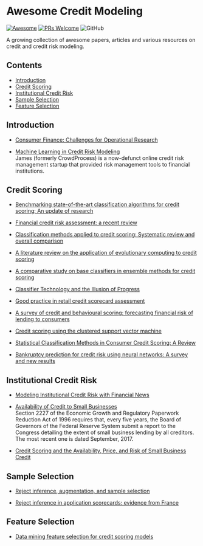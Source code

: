 # Awesome Credit Modeling
[![Awesome](https://cdn.rawgit.com/sindresorhus/awesome/d7305f38d29fed78fa85652e3a63e154dd8e8829/media/badge.svg)](https://github.com/sindresorhus/awesome)
[![PRs Welcome](https://img.shields.io/badge/PRs-welcome-brightgreen.svg?style=flat-square)](http://makeapullrequest.com)
![GitHub](https://img.shields.io/github/license/mourarthur/awesome-credit-modeling?style=flat-square)

A growing collection of awesome papers, articles and various resources on credit and credit risk modeling.

## Contents

- [Introduction](#introduction)
- [Credit Scoring](#credit-scoring)
- [Institutional Credit Risk](#institutional-credit-risk)
- [Sample Selection](#sample-selection)
- [Feature Selection](#feature-selection)

## Introduction

- [Consumer Finance: Challenges for Operational Research](https://www.jstor.org/stable/40540227)  

- [Machine Learning in Credit Risk Modeling](https://james.finance/static/assets/whitepapers/Machine-Learning-in-Credit-Risk-Modeling-James-white-paper.pdf)  
James (formerly CrowdProcess) is a now-defunct online credit risk management startup that provided risk management tools to financial institutions.

## Credit Scoring

- [Benchmarking state-of-the-art classification algorithms for credit scoring: An update of research](https://www.sciencedirect.com/science/article/abs/pii/S0377221715004208)

- [Financial credit risk assessment: a recent review](https://dl.acm.org/doi/10.1007/s10462-015-9434-x)

- [Classification methods applied to credit scoring: Systematic review and overall comparison](https://www.sciencedirect.com/science/article/abs/pii/S1876735416300101)

- [A literature review on the application of evolutionary computing to credit scoring](https://link.springer.com/article/10.1057/jors.2012.145)

- [A comparative study on base classifiers in ensemble methods for credit scoring](https://www.sciencedirect.com/science/article/abs/pii/S0957417416306947)

- [Classifier Technology and the Illusion of Progress](https://projecteuclid.org/euclid.ss/1149600839)

- [Good practice in retail credit scorecard assessment](https://www.tandfonline.com/doi/abs/10.1057/palgrave.jors.2601932)

- [A survey of credit and behavioural scoring: forecasting financial risk of lending to consumers](https://www.sciencedirect.com/science/article/abs/pii/S0169207000000340)

- [Credit scoring using the clustered support vector machine](https://www.sciencedirect.com/science/article/abs/pii/S0957417414005119)

- [Statistical Classification Methods in Consumer Credit Scoring: A Review](https://www.jstor.org/stable/2983268)

- [Bankruptcy prediction for credit risk using neural networks: A survey and new results](https://ieeexplore.ieee.org/document/935101)

##  Institutional Credit Risk

- [Modeling Institutional Credit Risk with Financial News](https://arxiv.org/abs/2004.08204)

- [Availability of Credit to Small Businesses](https://www.federalreserve.gov/publications/2017-september-availability-of-credit-to-small-businesses.htm)  
Section 2227 of the Economic Growth and Regulatory Paperwork Reduction Act of 1996 requires that, every five years, the Board of Governors of the Federal Reserve System submit a report to the Congress detailing the extent of small business lending by all creditors. The most recent one is dated September, 2017.

- [Credit Scoring and the Availability, Price, and Risk of Small Business Credit](https://muse.jhu.edu/article/181124)

## Sample Selection

- [Reject inference, augmentation, and sample selection](https://www.sciencedirect.com/science/article/abs/pii/S0377221706011969)

- [Reject inference in application scorecards: evidence from France](https://econpapers.repec.org/paper/drmwpaper/2016-10.htm)

## Feature Selection

- [Data mining feature selection for credit scoring models](https://link.springer.com/article/10.1057/palgrave.jors.2601976)
